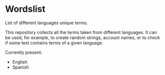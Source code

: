 # Wordslist

List of different languages unique terms.

This repository collects all the terms taken from different languages. It can be used, for example, to create random strings, account names, or to check if some text contains terms of a given language.

Currently present:
* English
* Spanish

